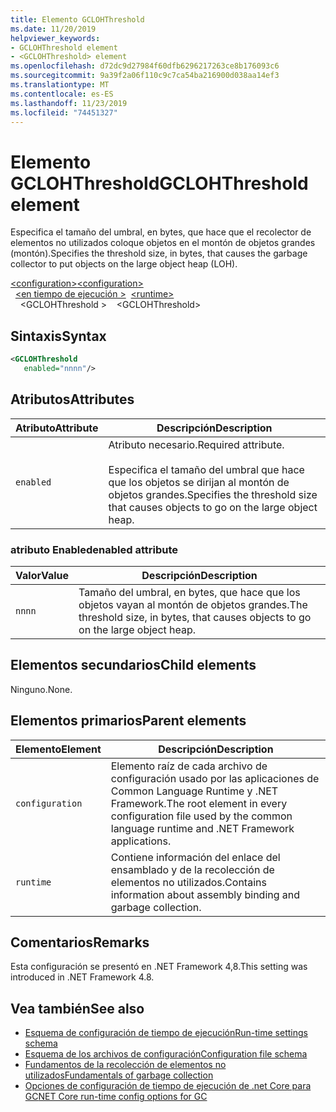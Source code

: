 ```yaml
---
title: Elemento GCLOHThreshold
ms.date: 11/20/2019
helpviewer_keywords:
- GCLOHThreshold element
- <GCLOHThreshold> element
ms.openlocfilehash: d72dc9d27984f60dfb6296217263ce8b176093c6
ms.sourcegitcommit: 9a39f2a06f110c9c7ca54ba216900d038aa14ef3
ms.translationtype: MT
ms.contentlocale: es-ES
ms.lasthandoff: 11/23/2019
ms.locfileid: "74451327"
---
```

# <a name="gclohthreshold-element"></a><span data-ttu-id="09b59-102">Elemento GCLOHThreshold</span><span class="sxs-lookup"><span data-stu-id="09b59-102">GCLOHThreshold element</span></span>

<span data-ttu-id="09b59-103">Especifica el tamaño del umbral, en bytes, que hace que el recolector de elementos no utilizados coloque objetos en el montón de objetos grandes (montón).</span><span class="sxs-lookup"><span data-stu-id="09b59-103">Specifies the threshold size, in bytes, that causes the garbage collector to put objects on the large object heap (LOH).</span></span>

<span data-ttu-id="09b59-104">[\<configuration>](../configuration-element.md)</span><span class="sxs-lookup"><span data-stu-id="09b59-104">[\<configuration>](../configuration-element.md)</span></span>\
<span data-ttu-id="09b59-105">&nbsp;&nbsp;[\<en tiempo de ejecución >](runtime-element.md)</span><span class="sxs-lookup"><span data-stu-id="09b59-105">&nbsp;&nbsp;[\<runtime>](runtime-element.md)</span></span>\
<span data-ttu-id="09b59-106">&nbsp;&nbsp;&nbsp;&nbsp;\<GCLOHThreshold ></span><span class="sxs-lookup"><span data-stu-id="09b59-106">&nbsp;&nbsp;&nbsp;&nbsp;\<GCLOHThreshold></span></span>

## <a name="syntax"></a><span data-ttu-id="09b59-107">Sintaxis</span><span class="sxs-lookup"><span data-stu-id="09b59-107">Syntax</span></span>

```xml
<GCLOHThreshold
   enabled="nnnn"/>
```

## <a name="attributes"></a><span data-ttu-id="09b59-108">Atributos</span><span class="sxs-lookup"><span data-stu-id="09b59-108">Attributes</span></span>

|<span data-ttu-id="09b59-109">Atributo</span><span class="sxs-lookup"><span data-stu-id="09b59-109">Attribute</span></span>|<span data-ttu-id="09b59-110">Descripción</span><span class="sxs-lookup"><span data-stu-id="09b59-110">Description</span></span>|
|---------------|-----------------|
|`enabled`|<span data-ttu-id="09b59-111">Atributo necesario.</span><span class="sxs-lookup"><span data-stu-id="09b59-111">Required attribute.</span></span><br /><br /><span data-ttu-id="09b59-112">Especifica el tamaño del umbral que hace que los objetos se dirijan al montón de objetos grandes.</span><span class="sxs-lookup"><span data-stu-id="09b59-112">Specifies the threshold size that causes objects to go on the large object heap.</span></span>|

### <a name="enabled-attribute"></a><span data-ttu-id="09b59-113">atributo Enabled</span><span class="sxs-lookup"><span data-stu-id="09b59-113">enabled attribute</span></span>

|<span data-ttu-id="09b59-114">Valor</span><span class="sxs-lookup"><span data-stu-id="09b59-114">Value</span></span>|<span data-ttu-id="09b59-115">Descripción</span><span class="sxs-lookup"><span data-stu-id="09b59-115">Description</span></span>|
|-----------|-----------------|
|`nnnn`|<span data-ttu-id="09b59-116">Tamaño del umbral, en bytes, que hace que los objetos vayan al montón de objetos grandes.</span><span class="sxs-lookup"><span data-stu-id="09b59-116">The threshold size, in bytes, that causes objects to go on the large object heap.</span></span>|

## <a name="child-elements"></a><span data-ttu-id="09b59-117">Elementos secundarios</span><span class="sxs-lookup"><span data-stu-id="09b59-117">Child elements</span></span>

<span data-ttu-id="09b59-118">Ninguno.</span><span class="sxs-lookup"><span data-stu-id="09b59-118">None.</span></span>

## <a name="parent-elements"></a><span data-ttu-id="09b59-119">Elementos primarios</span><span class="sxs-lookup"><span data-stu-id="09b59-119">Parent elements</span></span>

|<span data-ttu-id="09b59-120">Elemento</span><span class="sxs-lookup"><span data-stu-id="09b59-120">Element</span></span>|<span data-ttu-id="09b59-121">Descripción</span><span class="sxs-lookup"><span data-stu-id="09b59-121">Description</span></span>|
|-------------|-----------------|
|`configuration`|<span data-ttu-id="09b59-122">Elemento raíz de cada archivo de configuración usado por las aplicaciones de Common Language Runtime y .NET Framework.</span><span class="sxs-lookup"><span data-stu-id="09b59-122">The root element in every configuration file used by the common language runtime and .NET Framework applications.</span></span>|
|`runtime`|<span data-ttu-id="09b59-123">Contiene información del enlace del ensamblado y de la recolección de elementos no utilizados.</span><span class="sxs-lookup"><span data-stu-id="09b59-123">Contains information about assembly binding and garbage collection.</span></span>|

## <a name="remarks"></a><span data-ttu-id="09b59-124">Comentarios</span><span class="sxs-lookup"><span data-stu-id="09b59-124">Remarks</span></span>

<span data-ttu-id="09b59-125">Esta configuración se presentó en .NET Framework 4,8.</span><span class="sxs-lookup"><span data-stu-id="09b59-125">This setting was introduced in .NET Framework 4.8.</span></span>

## <a name="see-also"></a><span data-ttu-id="09b59-126">Vea también</span><span class="sxs-lookup"><span data-stu-id="09b59-126">See also</span></span>

- [<span data-ttu-id="09b59-127">Esquema de configuración de tiempo de ejecución</span><span class="sxs-lookup"><span data-stu-id="09b59-127">Run-time settings schema</span></span>](index.md)
- [<span data-ttu-id="09b59-128">Esquema de los archivos de configuración</span><span class="sxs-lookup"><span data-stu-id="09b59-128">Configuration file schema</span></span>](../index.md)
- [<span data-ttu-id="09b59-129">Fundamentos de la recolección de elementos no utilizados</span><span class="sxs-lookup"><span data-stu-id="09b59-129">Fundamentals of garbage collection</span></span>](../../../../standard/garbage-collection/fundamentals.md)
- [<span data-ttu-id="09b59-130">Opciones de configuración de tiempo de ejecución de .net Core para GC</span><span class="sxs-lookup"><span data-stu-id="09b59-130">NET Core run-time config options for GC</span></span>](../../../../core/run-time-config/garbage-collector.md)

